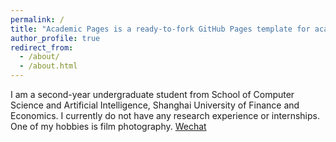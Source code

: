 ```yaml
---
permalink: /
title: "Academic Pages is a ready-to-fork GitHub Pages template for academic personal websites"
author_profile: true
redirect_from: 
  - /about/
  - /about.html
---
```


I am a second-year undergraduate student from School of Computer Science and Artificial Intelligence, Shanghai University of Finance and Economics. 
I currently do not have any research experience or internships. One of my hobbies is film photography.
[Wechat](../images/wechat.jpg)
